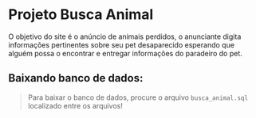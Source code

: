 # Projeto Busca Animal

O objetivo do site é o anúncio de animais perdidos, o anunciante digita informações pertinentes sobre seu pet desaparecido esperando que alguém possa o encontrar e entregar informações do paradeiro do pet.


## Baixando banco de dados:
> Para baixar o banco de dados, procure o arquivo `busca_animal.sql` localizado entre os arquivos!
